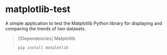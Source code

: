 # matplotlib-test
A simple application to test the Matplotlib Python library for displaying and comparing the trends of two datasets.

> [!Dependencies]
> Matplotlib
> ```bash
> pip install matplotlib
> ```
